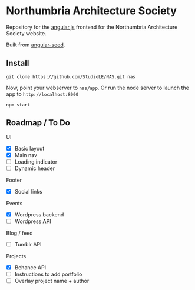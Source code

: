 # Northumbria Architecture Society

Repository for the [angular.js](https://angularjs.org) frontend for the Northumbria Architecture Society website.

Built from [angular-seed](https://github.com/angular/angular-seed).

## Install

```
git clone https://github.com/StudioLE/NAS.git nas
```

Now, point your webserver to `nas/app`.
Or run the node server to launch the app to `http://localhost:8000`

```
npm start
```

## Roadmap / To Do

UI
- [x] Basic layout
- [x] Main nav
- [ ] Loading indicator
- [ ] Dynamic header

Footer
- [x] Social links

Events
- [x] Wordpress backend
- [ ] Wordpress API

Blog / feed
- [ ] Tumblr API

Projects
- [x] Behance API
- [ ] Instructions to add portfolio
- [ ] Overlay project name + author
